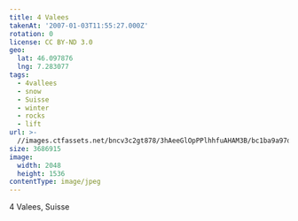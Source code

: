 ```yaml
---
title: 4 Valees
takenAt: '2007-01-03T11:55:27.000Z'
rotation: 0
license: CC BY-ND 3.0
geo:
  lat: 46.097876
  lng: 7.283077
tags:
  - 4vallees
  - snow
  - Suisse
  - winter
  - rocks
  - lift
url: >-
  //images.ctfassets.net/bncv3c2gt878/3hAeeGlOpPPlhhfuAHAM3B/bc1ba9a97db59fc74bedcfeffbf4f5b8/4-valees_4340068903_o
size: 3686915
image:
  width: 2048
  height: 1536
contentType: image/jpeg
---
```


4 Valees, Suisse